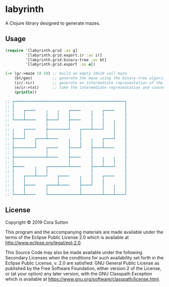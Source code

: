 # labyrinth

A Clojure library designed to generate mazes.

## Usage

``` clojure
(require '[labyrinth.grid :as g]
         '[labyrinth.grid.export.ir :as ir]
         '[labyrinth.grid.binary-tree :as bt]
         '[labyrinth.grid.export :as e])

(-> (g/->maze 10 10) ;; build an empty 10x10 cell maze
    (bt/gen)         ;; generate the maze using the binary-tree algorithm
    (ir/->ir)        ;; generate an intermediate representation of the maze for exporting
    (e/ir->txt)      ;; take the intermediate representation and convert it to txt
    (println))

;; ┏━━━━━━━━━━━━━━━━━━━━━━━━━━━━━━━━━━━━━━━━━━━━━━━━━┓
;; ┃                                                 ┃
;; ┃    ┏━━━━╸    ╻    ╻    ┏━━━━╸    ╻    ┏━━━━╸    ┃
;; ┃    ┃         ┃    ┃    ┃         ┃    ┃         ┃
;; ┗━━━━┻━━━━╸    ┣━━━━┛    ┣━━━━╸    ┃    ┃    ╻    ┃
;;                ┃         ┃         ┃    ┃    ┃    ┃
;; ╻    ┏━━━━╸    ┣━━━━━━━━━┛    ┏━━━━┻━━━━┛    ┃    ┃
;; ┃    ┃         ┃              ┃              ┃    ┃
;; ┣━━━━┛    ┏━━━━┻━━━━╸    ╻    ┃    ╻    ┏━━━━┛    ┃
;; ┃         ┃              ┃    ┃    ┃    ┃         ┃
;; ┣━━━━━━━━━┛    ┏━━━━╸    ┣━━━━┛    ┣━━━━┻━━━━╸    ┃
;; ┃              ┃         ┃         ┃              ┃
;; ┣━━━━━━━━━━━━━━┻━━━━╸    ┣━━━━╸    ┃    ╻    ╻    ┃
;; ┃                        ┃         ┃    ┃    ┃    ┃
;; ┣━━━━╸    ╻    ┏━━━━━━━━━┻━━━━╸    ┣━━━━┻━━━━┛    ┃
;; ┃         ┃    ┃                   ┃              ┃
;; ┃    ┏━━━━┻━━━━┛    ┏━━━━╸    ╻    ┃    ┏━━━━╸    ┃
;; ┃    ┃              ┃         ┃    ┃    ┃         ┃
;; ┃    ┣━━━━╸    ┏━━━━┻━━━━╸    ┣━━━━┛    ┃    ╻    ┃
;; ┃    ┃         ┃              ┃         ┃    ┃    ┃
;; ┗━━━━┻━━━━╸    ┗━━━━━━━━━━━━━━┻━━━━━━━━━┻━━━━┻━━━━┛
```

## License

Copyright © 2019 Cora Sutton

This program and the accompanying materials are made available under the
terms of the Eclipse Public License 2.0 which is available at
http://www.eclipse.org/legal/epl-2.0.

This Source Code may also be made available under the following Secondary
Licenses when the conditions for such availability set forth in the Eclipse
Public License, v. 2.0 are satisfied: GNU General Public License as published by
the Free Software Foundation, either version 2 of the License, or (at your
option) any later version, with the GNU Classpath Exception which is available
at https://www.gnu.org/software/classpath/license.html.
